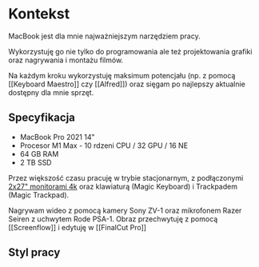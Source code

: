 # Kontekst 
MacBook jest dla mnie najważniejszym narzędziem pracy.

Wykorzystuję go nie tylko do programowania ale też projektowania grafiki oraz nagrywania i montażu filmów.

Na każdym kroku wykorzystuję maksimum potencjału (np. z pomocą [[Keyboard Maestro]] czy [[Alfred]]) oraz sięgam po najlepszy aktualnie dostępny dla mnie sprzęt.

## Specyfikacja
- MacBook Pro 2021 14"
- Procesor M1 Max - 10 rdzeni CPU / 32 GPU / 16 NE
- 64 GB RAM
- 2 TB SSD

Przez większość czasu pracuję w trybie stacjonarnym, z podłączonymi [2x27" monitorami 4k](https://www.x-kom.pl/p/450739-monitor-led-27-benq-pd2700u-czarny-4k-hdr.html) oraz klawiaturą (Magic Keyboard) i Trackpadem (Magic Trackpad).

Nagrywam wideo z pomocą kamery Sony ZV-1 oraz mikrofonem Razer Seiren z uchwytem Rode PSA-1. Obraz przechwytuję z pomocą [[Screenflow]] i edytuję w [[FinalCut Pro]]

## Styl pracy

